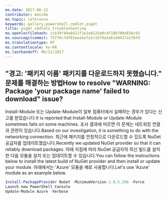 ```yaml
---
ms.date: 2017-06-12
contributor: manikb
ms.topic: reference
keywords: gallery,powershell,cmdlet,psget
title: psget_cmdlets_troubleshooting
ms.openlocfilehash: ccb39f44e8d11f1e2a912da0c4f18b700e836c91
ms.sourcegitcommit: 75f70c7df01eea5e7a2c16f9a3ab1dd437a1f8fd
ms.translationtype: HT
ms.contentlocale: ko-KR
ms.lasthandoff: 06/12/2017
---
```

## <a name="how-to-resolve-warning-package-your-package-name-failed-to-download-issue"></a><span data-ttu-id="cd655-103">"경고: '패키지 이름' 패키지를 다운로드하지 못했습니다." 문제를 해결하는 방법</span><span class="sxs-lookup"><span data-stu-id="cd655-103">How to resolve "WARNING: Package 'your package name' failed to download" issue?</span></span>




<span data-ttu-id="cd655-104">Install-Module 또는 Update-Module이 일부 컴퓨터에서 실패하는 경우가 있다는 신고를 받았습니다.</span><span class="sxs-lookup"><span data-stu-id="cd655-104">It is reported that Install-Module or Update-Module sometimes fails on some machines.</span></span>
<span data-ttu-id="cd655-105">조사 결과에 따르면 이 문제는 네트워킹 연결과 관련이 있습니다.</span><span class="sxs-lookup"><span data-stu-id="cd655-105">Based on our investigation, it is something to do with the networking connection.</span></span>
<span data-ttu-id="cd655-106">최근에 패키지를 안정적으로 다운로드할 수 있도록 NuGet 공급자를 업데이트했습니다.</span><span class="sxs-lookup"><span data-stu-id="cd655-106">Recently we updated NuGet provider so that it can reliably download packages.</span></span>
<span data-ttu-id="cd655-107">아래 지침에 따라 NuGet 공급자의 최신 빌드를 설치한 다음 모듈을 설치 또는 업데이트할 수 있습니다.</span><span class="sxs-lookup"><span data-stu-id="cd655-107">You can follow the instructions below to install the latest build of NuGet provider and then install or update your module.</span></span>
<span data-ttu-id="cd655-108">아래에서는 'Azure' 모듈을 예로 사용합니다.</span><span class="sxs-lookup"><span data-stu-id="cd655-108">Let's use 'Azure' module as an example below.</span></span>

```powershell
Install-PackageProvider NuGet -MinimumVersion 2.8.5.206 -Force
Launch new PowerShell Console
Update-Module Azure -Verbose
```

